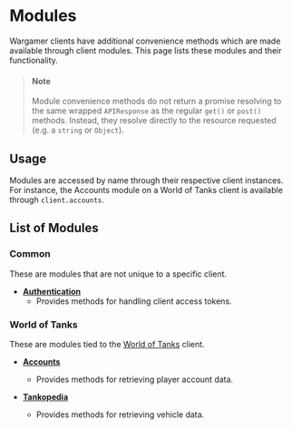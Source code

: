 # Modules
Wargamer clients have additional convenience methods which are made available through client modules. This page lists these modules and their functionality.

> #### Note
> Module convenience methods do not return a promise resolving to the same wrapped `APIResponse` as the regular `get()` or `post()` methods. Instead, they resolve directly to the resource requested (e.g. a `string` or `Object`).

## Usage
Modules are accessed by name through their respective client instances. For instance, the Accounts module on a World of Tanks client is available through `client.accounts`.

## List of Modules
### Common
These are modules that are not unique to a specific client.
- **[Authentication](?api=modules-common#Authentication)**
  - Provides methods for handling client access tokens.

### World of Tanks
These are modules tied to the [World of Tanks](?api#WorldOfTanks) client.

- **[Accounts](?api=modules-wot#Accounts)**
  - Provides methods for retrieving player account data.

- **[Tankopedia](?api=modules-wot#Tankopedia)**
  - Provides methods for retrieving vehicle data.
